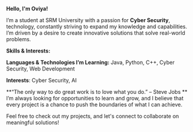 
**Hello, I'm Oviya!**

I’m a student at SRM University with a passion for **Cyber Security**, technology, constantly striving to expand my knowledge and capabilities. I’m driven by a desire to create innovative solutions that solve real-world problems.

**Skills & Interests:**

**Languages & Technologies I’m Learning:** Java, Python, C++, Cyber Security, Web Development

**Interests**: Cyber Security, AI

**“The only way to do great work is to love what you do.” – Steve Jobs
**
I’m always looking for opportunities to learn and grow, and I believe that every project is a chance to push the boundaries of what I can achieve.

Feel free to check out my projects, and let's connect to collaborate on meaningful solutions!
